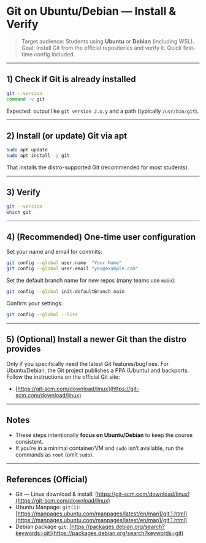 # Git on Ubuntu/Debian — Install & Verify

> Target audience: Students using **Ubuntu** or **Debian** (including WSL).
> Goal: Install Git from the official repositories and verify it. Quick first-time config included.

---

## 1) Check if Git is already installed

```bash
git --version
command -v git
```

Expected: output like `git version 2.x.y` and a path (typically `/usr/bin/git`).

---

## 2) Install (or update) Git via apt

```bash
sudo apt update
sudo apt install -y git
```

That installs the distro-supported Git (recommended for most students).

---

## 3) Verify

```bash
git --version
which git
```

---

## 4) (Recommended) One-time user configuration

Set your name and email for commits:

```bash
git config --global user.name  "Your Name"
git config --global user.email "you@example.com"
```

Set the default branch name for new repos (many teams use `main`):

```bash
git config --global init.defaultBranch main
```

Confirm your settings:

```bash
git config --global --list
```

---

## 5) (Optional) Install a newer Git than the distro provides

Only if you specifically need the latest Git features/bugfixes. For Ubuntu/Debian, the Git project publishes a PPA (Ubuntu) and backports. Follow the instructions on the official Git site:

* [https://git-scm.com/download/linux](https://git-scm.com/download/linux)

---

## Notes

* These steps intentionally **focus on Ubuntu/Debian** to keep the course consistent.
* If you’re in a minimal container/VM and `sudo` isn’t available, run the commands as `root` (omit `sudo`).

---

## References (Official)

* Git — Linux download & install: [https://git-scm.com/download/linux](https://git-scm.com/download/linux)
* Ubuntu Manpage: `git(1)`: [https://manpages.ubuntu.com/manpages/latest/en/man1/git.1.html](https://manpages.ubuntu.com/manpages/latest/en/man1/git.1.html)
* Debian package `git`: [https://packages.debian.org/search?keywords=git](https://packages.debian.org/search?keywords=git)
